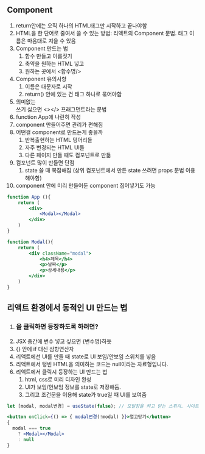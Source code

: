 ## **Component**

1. return안에는 오직 하나의 HTML태그만 시작하고 끝나야함
2. HTML을 한 단어로 줄여서 쓸 수 있는 방법: 리액트의 Component 문법. 태그 이름은 마음대로 지을 수 있음
3. Component 만드는 법 
    1. 함수 만들고 이름짓기 
    2. 축약을 원하는 HTML 넣고 
    3. 원하는 곳에서 <함수명/>
4. Component 유의사항 
    1. 이름은 대문자로 시작  
    2. return() 안에 있는 건 태그 하나로 묶어야함
5. 의미없는 <div> 쓰기 싫으면 <></> 프래그먼트라는 문법
6. function App에 나란히 작성
7. component 만들어주면 관리가 편해짐
8. 어떤걸 component로 만드는게 좋을까
    1. 반복출현하는 HTML 덩어리들 
    2. 자주 변경되는 HTML UI들 
    3. 다른 페이지 만들 때도 컴포넌트로 만듦
9. 컴포넌트 많이 만들면 단점
    1. state 쓸 때 복잡해짐 (상위 컴포넌트에서 만든 state 쓰려면 props 문법 이용해야함)
10.  component 안에 미리 만들어둔 component 집어넣기도 가능

```jsx
function App (){
	return (
		<div>
			<Modal></Modal>
		</div>
	)
}

function Modal(){
	return (
		<div className="modal">
			<h4>제목</h4>
			<p>날짜</p>
			<p>상세내용</p>
		</div>
	)
}
```

## **리액트 환경에서 동적인 UI 만드는 법**

1. <h3>을 클릭하면 <Modal/>등장하도록 하려면?
2. JSX 중간에 변수 넣고 싶으면 {변수명}하듯
3. {} 안에 if 대신 삼항연산자
4. 리액트에선 UI를 만들 때 state로 UI 보임/안보임 스위치를 넣음 
5. 리액트에서 텅빈 HTML을 의미하는 코드는 null이라는 자료형입니다.   
6. 리액트에서 클릭시 등장하는 UI 만드는 법 
    1. html, css로 미리 디자인 완성
    2. UI가 보임/안보임 정보를 state로 저장해둠. 
    3. 그리고 조건문을 이용해 state가 true일 때 UI를 보여줌

```jsx
let [modal, modal변경] = useState(false); // 모달창을 켜고 닫는 스위치. 사이트 첫 로드시 모달창은 안보임

<button onClick={() => { modal변경(!modal) }}>열고닫기</button>
{
  modal === true
    ? <Modal></Modal>
    : null
}
```
